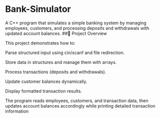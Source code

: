 # Bank-Simulator
A C++ program that simulates a simple banking system by managing employees, customers, and processing deposits and withdrawals with updated account balances.
##📖 Project Overview

This project  demonstrates how to:

Parse structured input using cin/scanf and file redirection.

Store data in structures and manage them with arrays.

Process transactions (deposits and withdrawals).

Update customer balances dynamically.

Display formatted transaction results.

The program reads employees, customers, and transaction data, then updates account balances accordingly while printing detailed transaction information
